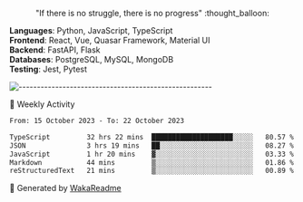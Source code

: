 <p align="center"> 
  "If there is no struggle, there is no progress" :thought_balloon:
</p>

<p align="left">
  <strong>Languages</strong>: Python, JavaScript, TypeScript<br>
  <strong>Frontend</strong>: React, Vue, Quasar Framework, Material UI<br>
  <strong>Backend</strong>: FastAPI, Flask<br>
  <strong>Databases</strong>: PostgreSQL, MySQL, MongoDB<br>
  <strong>Testing</strong>: Jest, Pytest<br>
</p>

![-----------------------------------------------------](https://raw.githubusercontent.com/andreasbm/readme/master/assets/lines/vintage.png)

🎯 Weekly Activity

<!--START_SECTION:waka-->

```txt
From: 15 October 2023 - To: 22 October 2023

TypeScript         32 hrs 22 mins  ████████████████████░░░░░   80.57 %
JSON               3 hrs 19 mins   ██░░░░░░░░░░░░░░░░░░░░░░░   08.27 %
JavaScript         1 hr 20 mins    ▓░░░░░░░░░░░░░░░░░░░░░░░░   03.33 %
Markdown           44 mins         ▒░░░░░░░░░░░░░░░░░░░░░░░░   01.86 %
reStructuredText   21 mins         ▒░░░░░░░░░░░░░░░░░░░░░░░░   00.89 %
```

<!--END_SECTION:waka-->


🚀 Generated by [WakaReadme](https://github.com/athul/waka-readme)
